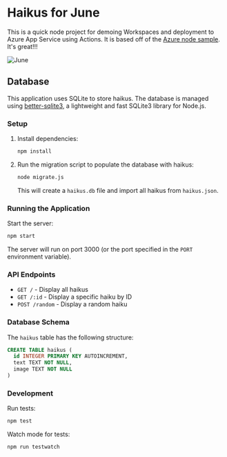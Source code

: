 
# Haikus for June

This is a quick node project for demoing Workspaces and deployment to Azure App Service using Actions. It is based off of the [Azure node sample](https://github.com/Azure-Samples/nodejs-docs-hello-world). It's great!!!

![June](https://user-images.githubusercontent.com/2132776/77270618-d139dd00-6c82-11ea-8e01-9ee81f49b937.png)

## Database

This application uses SQLite to store haikus. The database is managed using [better-sqlite3](https://github.com/WiseLibs/better-sqlite3), a lightweight and fast SQLite3 library for Node.js.

### Setup

1. Install dependencies:
   ```bash
   npm install
   ```

2. Run the migration script to populate the database with haikus:
   ```bash
   node migrate.js
   ```

   This will create a `haikus.db` file and import all haikus from `haikus.json`.

### Running the Application

Start the server:
```bash
npm start
```

The server will run on port 3000 (or the port specified in the `PORT` environment variable).

### API Endpoints

- `GET /` - Display all haikus
- `GET /:id` - Display a specific haiku by ID
- `POST /random` - Display a random haiku

### Database Schema

The `haikus` table has the following structure:

```sql
CREATE TABLE haikus (
  id INTEGER PRIMARY KEY AUTOINCREMENT,
  text TEXT NOT NULL,
  image TEXT NOT NULL
)
```

### Development

Run tests:
```bash
npm test
```

Watch mode for tests:
```bash
npm run testwatch
```


